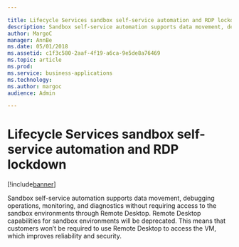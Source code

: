 ```yaml
---

title: Lifecycle Services sandbox self-service automation and RDP lockdown
description: Sandbox self-service automation supports data movement, debugging operations, monitoring, and diagnostics without requiring access to the sandbox environments through Remote Desktop.
author: MargoC
manager: AnnBe
ms.date: 05/01/2018
ms.assetid: c1f3c580-2aaf-4f19-a6ca-9e5de8a76469
ms.topic: article
ms.prod: 
ms.service: business-applications
ms.technology: 
ms.author: margoc
audience: Admin

---
```

#  Lifecycle Services sandbox self-service automation and RDP lockdown




[!include[banner](../../../includes/banner.md)]

Sandbox self-service automation supports data movement, debugging operations,
monitoring, and diagnostics without requiring access to the sandbox environments
through Remote Desktop. Remote Desktop capabilities for sandbox environments
will be deprecated. This means that customers won’t be required to use Remote
Desktop to access the VM, which improves reliability and security.


